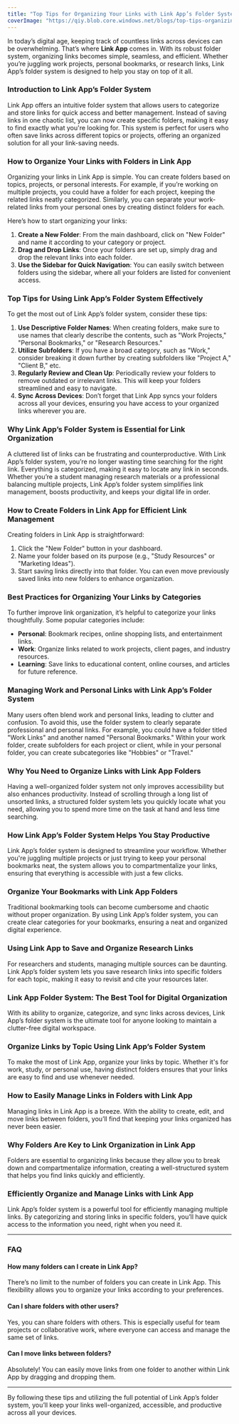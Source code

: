 ```yaml
---
title: "Top Tips for Organizing Your Links with Link App’s Folder System"
coverImage: "https://qiy.blob.core.windows.net/blogs/top-tips-organizing-links-link-app-folder-system.png"
---
```


In today’s digital age, keeping track of countless links across devices can be overwhelming. That’s where **Link App** comes in. With its robust folder system, organizing links becomes simple, seamless, and efficient. Whether you’re juggling work projects, personal bookmarks, or research links, Link App’s folder system is designed to help you stay on top of it all.

### Introduction to Link App’s Folder System

Link App offers an intuitive folder system that allows users to categorize and store links for quick access and better management. Instead of saving links in one chaotic list, you can now create specific folders, making it easy to find exactly what you're looking for. This system is perfect for users who often save links across different topics or projects, offering an organized solution for all your link-saving needs.

### How to Organize Your Links with Folders in Link App

Organizing your links in Link App is simple. You can create folders based on topics, projects, or personal interests. For example, if you’re working on multiple projects, you could have a folder for each project, keeping the related links neatly categorized. Similarly, you can separate your work-related links from your personal ones by creating distinct folders for each.

Here’s how to start organizing your links:
1. **Create a New Folder**: From the main dashboard, click on "New Folder" and name it according to your category or project.
2. **Drag and Drop Links**: Once your folders are set up, simply drag and drop the relevant links into each folder.
3. **Use the Sidebar for Quick Navigation**: You can easily switch between folders using the sidebar, where all your folders are listed for convenient access.

### Top Tips for Using Link App’s Folder System Effectively

To get the most out of Link App’s folder system, consider these tips:

1. **Use Descriptive Folder Names**: When creating folders, make sure to use names that clearly describe the contents, such as "Work Projects," "Personal Bookmarks," or "Research Resources."
2. **Utilize Subfolders**: If you have a broad category, such as "Work," consider breaking it down further by creating subfolders like "Project A," "Client B," etc.
3. **Regularly Review and Clean Up**: Periodically review your folders to remove outdated or irrelevant links. This will keep your folders streamlined and easy to navigate.
4. **Sync Across Devices**: Don’t forget that Link App syncs your folders across all your devices, ensuring you have access to your organized links wherever you are.

### Why Link App’s Folder System is Essential for Link Organization

A cluttered list of links can be frustrating and counterproductive. With Link App’s folder system, you’re no longer wasting time searching for the right link. Everything is categorized, making it easy to locate any link in seconds. Whether you’re a student managing research materials or a professional balancing multiple projects, Link App’s folder system simplifies link management, boosts productivity, and keeps your digital life in order.

### How to Create Folders in Link App for Efficient Link Management

Creating folders in Link App is straightforward:
1. Click the "New Folder" button in your dashboard.
2. Name your folder based on its purpose (e.g., "Study Resources" or "Marketing Ideas").
3. Start saving links directly into that folder. You can even move previously saved links into new folders to enhance organization.

### Best Practices for Organizing Your Links by Categories

To further improve link organization, it’s helpful to categorize your links thoughtfully. Some popular categories include:
- **Personal**: Bookmark recipes, online shopping lists, and entertainment links.
- **Work**: Organize links related to work projects, client pages, and industry resources.
- **Learning**: Save links to educational content, online courses, and articles for future reference.

### Managing Work and Personal Links with Link App’s Folder System

Many users often blend work and personal links, leading to clutter and confusion. To avoid this, use the folder system to clearly separate professional and personal links. For example, you could have a folder titled "Work Links" and another named "Personal Bookmarks." Within your work folder, create subfolders for each project or client, while in your personal folder, you can create subcategories like "Hobbies" or "Travel."

### Why You Need to Organize Links with Link App Folders

Having a well-organized folder system not only improves accessibility but also enhances productivity. Instead of scrolling through a long list of unsorted links, a structured folder system lets you quickly locate what you need, allowing you to spend more time on the task at hand and less time searching.

### How Link App’s Folder System Helps You Stay Productive

Link App’s folder system is designed to streamline your workflow. Whether you're juggling multiple projects or just trying to keep your personal bookmarks neat, the system allows you to compartmentalize your links, ensuring that everything is accessible with just a few clicks.

### Organize Your Bookmarks with Link App Folders

Traditional bookmarking tools can become cumbersome and chaotic without proper organization. By using Link App’s folder system, you can create clear categories for your bookmarks, ensuring a neat and organized digital experience.

### Using Link App to Save and Organize Research Links

For researchers and students, managing multiple sources can be daunting. Link App’s folder system lets you save research links into specific folders for each topic, making it easy to revisit and cite your resources later.

### Link App Folder System: The Best Tool for Digital Organization

With its ability to organize, categorize, and sync links across devices, Link App’s folder system is the ultimate tool for anyone looking to maintain a clutter-free digital workspace.

### Organize Links by Topic Using Link App’s Folder System

To make the most of Link App, organize your links by topic. Whether it's for work, study, or personal use, having distinct folders ensures that your links are easy to find and use whenever needed.

### How to Easily Manage Links in Folders with Link App

Managing links in Link App is a breeze. With the ability to create, edit, and move links between folders, you’ll find that keeping your links organized has never been easier.

### Why Folders Are Key to Link Organization in Link App

Folders are essential to organizing links because they allow you to break down and compartmentalize information, creating a well-structured system that helps you find links quickly and efficiently.

### Efficiently Organize and Manage Links with Link App

Link App’s folder system is a powerful tool for efficiently managing multiple links. By categorizing and storing links in specific folders, you’ll have quick access to the information you need, right when you need it.

---

### FAQ

#### How many folders can I create in Link App?
There’s no limit to the number of folders you can create in Link App. This flexibility allows you to organize your links according to your preferences.

#### Can I share folders with other users?
Yes, you can share folders with others. This is especially useful for team projects or collaborative work, where everyone can access and manage the same set of links.

#### Can I move links between folders?
Absolutely! You can easily move links from one folder to another within Link App by dragging and dropping them.

---

By following these tips and utilizing the full potential of Link App’s folder system, you’ll keep your links well-organized, accessible, and productive across all your devices.

